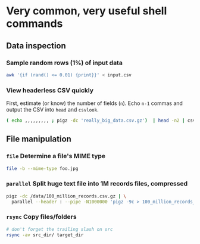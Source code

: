 # Very common, very useful shell commands
## Data inspection
### Sample random rows (1%) of input data
```sh
awk '{if (rand() <= 0.01) {print}}' < input.csv
```
### View headerless CSV quickly
First, estimate (or know) the number of fields (`n`). Echo `n-1` commas and output the CSV into `head` and `csvlook`.
```sh
( echo ,,,,,,,,, ; pigz -dc 'really_big_data.csv.gz')  | head -n2 | csvlook
```
## File manipulation
### `file` Determine a file's MIME type
```sh
file -b --mime-type foo.jpg
```
### `parallel` Split huge text file into 1M records files, compressed
```sh
pigz -dc /data/100_million_records.csv.gz | \
  parallel --header : --pipe -N1000000 'pigz -9c > 100_million_records_part_{#}.gz'
```
### `rsync` Copy files/folders
```sh
# don't forget the trailing slash on src
rsync -av src_dir/ target_dir
```
